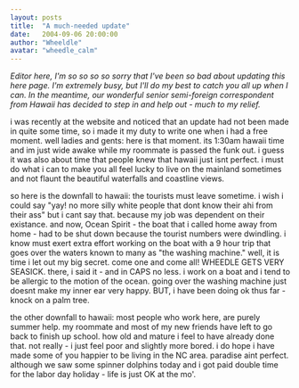 ```yaml
---
layout: posts
title:  "A much-needed update"
date:   2004-09-06 20:00:00
author: "Wheeldle"
avatar: "wheedle_calm"
---
```

_Editor here, I'm so so so so sorry that I've been so bad about updating this here page. I'm extremely busy, but I'll do my best to catch you all up when I can. In the meantime, our wonderful senior semi-foreign correspondent from Hawaii has decided to step in and help out - much to my relief._

 i was recently at the website and noticed that an update had not been made in quite some time, so i made it my duty to write one when i had a free moment. well ladies and gents: here is that moment. its 1:30am hawaii time and im just wide awake while my roommate is passed the funk out. i guess it was also about time that people knew that hawaii just isnt perfect. i must do what i can to make you all feel lucky to live on the mainland sometimes and not flaunt the beautiful waterfalls and coastline views.

 so here is the downfall to hawaii: the tourists must leave sometime. i wish i could say &quot;yay! no more silly white people that dont know their ahi from their ass&quot; but i cant say that. because my job was dependent on their existance. and now, Ocean Spirit - the boat that i called home away from home - had to be shut down because the tourist numbers were dwindling. i know must exert extra effort working on the boat with a 9 hour trip that goes over the waters known to many as &quot;the washing machine.&quot; well, it is time i let out my big secret. come one and come all! WHEEDLE GETS VERY SEASICK. there, i said it - and in CAPS no less. i work on a boat and i tend to be allergic to the motion of the ocean. going over the washing machine just doesnt make my inner ear very happy. BUT, i have been doing ok thus far - knock on a palm tree.

 the other downfall to hawaii: most people who work here, are purely summer help. my roommate and most of my new friends have left to go back to finish up school. how old and mature i feel to have already done that. not really - i just feel poor and slightly more bored. i do hope i have made some of you happier to be living in the NC area. paradise aint perfect. although we saw some spinner dolphins today and i got paid double time for the labor day holiday - life is just OK at the mo'.